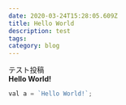 ```yaml
---
date: 2020-03-24T15:28:05.609Z
title: Hello World
description: test
tags:
category: blog
---
```


テスト投稿  
**Hello World!**

```javascript
val a = `Hello World!`;
```
